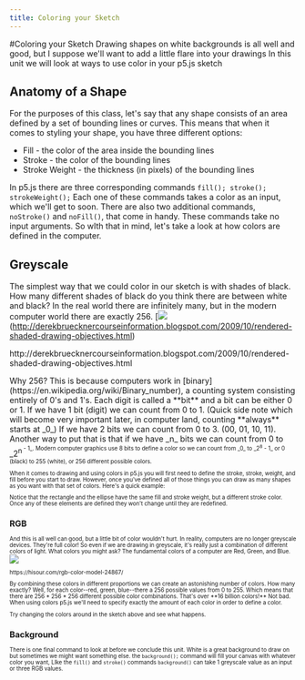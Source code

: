 ```yaml
---
title: Coloring your Sketch
---
```

#Coloring your Sketch
Drawing shapes on white backgrounds is all well and good, but I suppose we'll want to add a little flare into your drawings In this unit we will look at ways to use color in your p5.js sketch

## Anatomy of a Shape
For the purposes of this class, let's say that any shape consists of an area defined by a set of bounding lines or curves. This means that when it comes to styling your shape, you have three different options:

- Fill - the color of the area inside the bounding lines
- Stroke - the color of the bounding lines
- Stroke Weight - the thickness (in pixels) of the bounding lines

In p5.js there are three corresponding commands `fill(); stroke(); strokeWeight();` Each one of these commands takes a color as an input, which we'll get to soon. There are also two additional commands, `noStroke()` and `noFill()`, that come in handy. These commands take no input arguments. So wIth that in mind, let's take a look at how colors are defined in the computer.

## Greyscale
The simplest way that we could color in our sketch is with shades of black. How many different shades of black do you think there are between white and black? In the real world there are infinitely many, but in the modern computer world there are exactly 256. 
[![](http://1.bp.blogspot.com/_ePzz13VNUS0/SwFyBg8fzVI/AAAAAAAABAQ/9hCCISZDYm8/s1600/grayscale.jpg)(http://derekbruecknercourseinformation.blogspot.com/2009/10/rendered-shaded-drawing-objectives.html)
<p class="caption">http://derekbruecknercourseinformation.blogspot.com/2009/10/rendered-shaded-drawing-objectives.html</p>
Why 256? This is because computers work in [binary](https://en.wikipedia.org/wiki/Binary_number), a counting system consisting entirely of 0's and 1's. Each digit is called a **bit** and a bit can be either 0 or 1. If we have 1 bit (digit) we can count from 0 to 1. (Quick side note which will become very important later, in computer land, counting **always** starts at _0_) If we have 2 bits we can count from 0 to 3. (00, 01, 10, 11). Another way to put that is that if we have _n_ bits we can count from 0 to  _2<sup>n<sup> - 1_. Modern computer graphics use 8 bits to define a color so we can count from _0_ to _2<sup>8</sup> - 1_ or 0 (black) to 255 (white), or 256 different possible colors.

When it comes to drawing and using colors in p5.js you will first need to define the stroke, stroke, weight, and fill before you start to draw. However, once you've defined all of those things you can draw as many shapes as you want with that set of colors. Here's a quick example:

<script type="text/p5" data-autoplay>
createCanvas(250, 250);
fill(100);
stroke(10);
strokeWeight(5);
rect(50, 85, 60, 80);

stroke(200)
ellipse(150, 125, 60, 80);
</script>

Notice that the rectangle and the ellipse have the same fill and stroke weight, but a different stroke color. Once any of these elements are defined they won't change until they are redefined.

## RGB
And this is all well can good, but a little bit of color wouldn't hurt. In reality, computers are no longer greyscale devices. They're full color! So even if we are drawing in greyscale, it's really just a combination of different colors of light. What colors you might ask? The fundamental colors of a computer are Red, Green, and Blue.
[![](https://i2.wp.com/hisour.com/wp-content/uploads/2018/03/RGB-color-model.jpg)](https://hisour.com/rgb-color-model-24867/)
<p class="caption">https://hisour.com/rgb-color-model-24867/</p>
By combining these colors in different proportions we can create an astonishing number of colors. How many exactly? Well, for each color--red, green, blue--there a 256 possible values from 0 to 255. Which means that there are 256 * 256 * 256 different possible color combinations. That's over **16 billion colors!** Not bad. When using colors p5.js we'll need to specify exactly the amount of each color in order to define a color. 

<script type="text/p5" data-autoplay>
createCanvas(250, 250);
fill(200,0,100);
stroke(100,200,10);
strokeWeight(5);
rect(50, 85, 60, 80);

stroke(200)
ellipse(150, 125, 60, 80);
</script>

Try changing the colors around in the sketch above and see what happens.

## Background
There is one final command to look at before we conclude this unit. White is a great background to draw on but sometimes we might want something else. the `background();` command will fill your canvas with whatever color you want, LIke the `fill()` and `stroke()` commands `background()` can take 1 greyscale value as an input or three RGB values.
